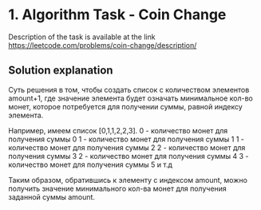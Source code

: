 # 1. Algorithm Task - Coin Change

Description of the task is available at the link https://leetcode.com/problems/coin-change/description/

## Solution explanation

Суть решения в том, чтобы создать список с количеством элементов amount+1, где значение элемента будет означать минимальное кол-во монет, которое потребуется для получении суммы, равной индексу элемента.

Например, имеем список [0,1,1,2,2,3].
0 - количество монет для получения суммы 0
1 - количество монет для получения суммы 1
1 - количество монет для получения суммы 2
2 - количество монет для получения суммы 3
2 - количество монет для получения суммы 4
3 - количество монет для получения суммы 5 и т.д

Таким образом, обратившись к элементу с индексом amount, можно получить значение минимального кол-ва монет для получения заданной суммы amount.
